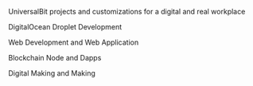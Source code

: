 
UniversalBit
projects and customizations for a digital and real workplace

DigitalOcean Droplet Development

Web Development and Web Application

Blockchain Node and Dapps

Digital Making and Making
